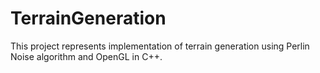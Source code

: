 # TerrainGeneration
This project represents implementation of terrain generation using Perlin Noise algorithm and OpenGL in C++.
